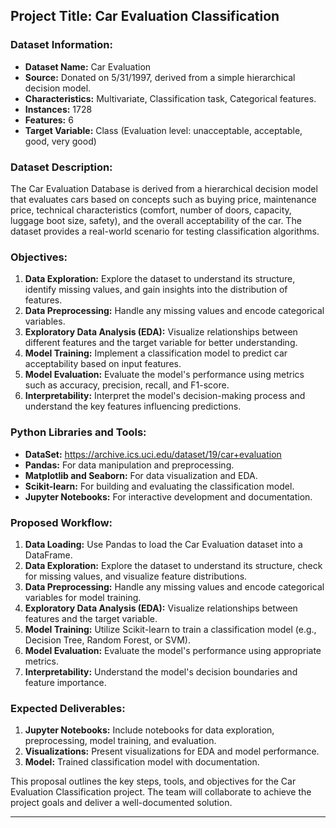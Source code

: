 ## Project Title: Car Evaluation Classification

### Dataset Information:
- **Dataset Name:** Car Evaluation
- **Source:** Donated on 5/31/1997, derived from a simple hierarchical decision model.
- **Characteristics:** Multivariate, Classification task, Categorical features.
- **Instances:** 1728
- **Features:** 6
- **Target Variable:** Class (Evaluation level: unacceptable, acceptable, good, very good)

### Dataset Description:
The Car Evaluation Database is derived from a hierarchical decision model that evaluates cars based on concepts such as buying price, maintenance price, technical characteristics (comfort, number of doors, capacity, luggage boot size, safety), and the overall acceptability of the car. The dataset provides a real-world scenario for testing classification algorithms.

### Objectives:
1. **Data Exploration:** Explore the dataset to understand its structure, identify missing values, and gain insights into the distribution of features.
2. **Data Preprocessing:** Handle any missing values and encode categorical variables.
3. **Exploratory Data Analysis (EDA):** Visualize relationships between different features and the target variable for better understanding.
4. **Model Training:** Implement a classification model to predict car acceptability based on input features.
5. **Model Evaluation:** Evaluate the model's performance using metrics such as accuracy, precision, recall, and F1-score.
6. **Interpretability:** Interpret the model's decision-making process and understand the key features influencing predictions.

### Python Libraries and Tools:
- **DataSet:** https://archive.ics.uci.edu/dataset/19/car+evaluation
- **Pandas:** For data manipulation and preprocessing.
- **Matplotlib and Seaborn:** For data visualization and EDA.
- **Scikit-learn:** For building and evaluating the classification model.
- **Jupyter Notebooks:** For interactive development and documentation.

### Proposed Workflow:
1. **Data Loading:** Use Pandas to load the Car Evaluation dataset into a DataFrame.
2. **Data Exploration:** Explore the dataset to understand its structure, check for missing values, and visualize feature distributions.
3. **Data Preprocessing:** Handle any missing values and encode categorical variables for model training.
4. **Exploratory Data Analysis (EDA):** Visualize relationships between features and the target variable.
5. **Model Training:** Utilize Scikit-learn to train a classification model (e.g., Decision Tree, Random Forest, or SVM).
6. **Model Evaluation:** Evaluate the model's performance using appropriate metrics.
7. **Interpretability:** Understand the model's decision boundaries and feature importance.

### Expected Deliverables:
1. **Jupyter Notebooks:** Include notebooks for data exploration, preprocessing, model training, and evaluation.
2. **Visualizations:** Present visualizations for EDA and model performance.
3. **Model:** Trained classification model with documentation.

This proposal outlines the key steps, tools, and objectives for the Car Evaluation Classification project. The team will collaborate to achieve the project goals and deliver a well-documented solution.

---
